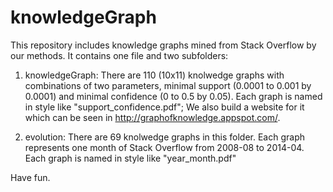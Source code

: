 # knowledgeGraph
This repository includes knowledge graphs mined from Stack Overflow by our methods. It contains one file and two subfolders:

1. knowledgeGraph: There are 110 (10x11) knolwedge graphs with combinations of two parameters, minimal support (0.0001 to 0.001 by 0.0001) and minimal confidence (0 to 0.5 by 0.05). Each graph is named in style like "support_confidence.pdf"; We also build a website for it which can be seen in http://graphofknowledge.appspot.com/.

2. evolution: There are 69 knolwedge graphs in this folder. Each graph represents one month of Stack Overflow from 2008-08 to 2014-04. Each graph is named in style like "year_month.pdf"

Have fun.
